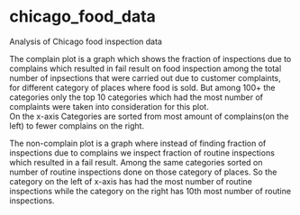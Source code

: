 # chicago_food_data
Analysis of Chicago food inspection data

The complain plot is a graph which shows the fraction of inspections due to complains which resulted in fail result on 
food inspection among the total number of inpsections that were carried out due to customer complaints, for different
category of places where food is sold. But among 100+ the categories only 
the top 10 categories which had the most number of complaints were taken into consideration for this plot.  
On the x-axis Categories are sorted from most amount of complains(on the left) to fewer complains on the right.

The non-complain plot is a graph where instead of finding fraction of inspections due to complains we inspect fraction
of routine inspections which resulted in a fail result. Among the same categories sorted on number of routine inspections
done on those category of places. So the category on the left of x-axis has had the most number of routine inspections while
the category on the right has 10th most number of routine inspections.
